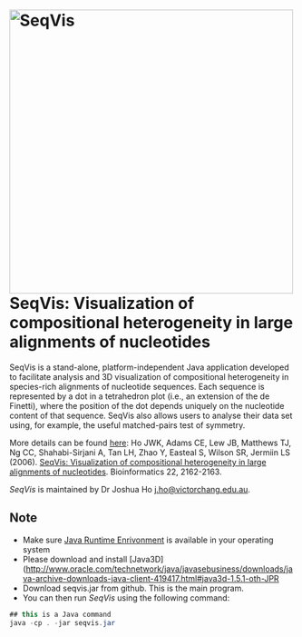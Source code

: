 
<!-- README.md is generated from README.Rmd. Please edit that file -->
<a href="url"><img src="http://bioinformatics.victorchang.edu.au/seqvis/images/snap1.png" align="left" width="500" alt="SeqVis"></a>
<br>
<br>
=============================================================================================================================================
SeqVis: Visualization of compositional heterogeneity in large alignments of nucleotides
==========================================================

SeqVis is a stand-alone, platform-independent Java application developed to facilitate analysis and 3D visualization of compositional heterogeneity in species-rich alignments of nucleotide sequences. Each sequence is represented by a dot in a tetrahedron plot (i.e., an extension of the de Finetti), where the position of the dot depends uniquely on the nucleotide content of that sequence. SeqVis also allows users to analyse their data set using, for example, the useful matched-pairs test of symmetry.

More details can be found [here](http://bioinformatics.victorchang.edu.au/seqvis/): Ho JWK, Adams CE, Lew JB, Matthews TJ, Ng CC, Shahabi-Sirjani A, Tan LH, Zhao Y, Easteal S, Wilson SR, Jermiin LS (2006). [SeqVis: Visualization of compositional heterogeneity in large alignments of nucleotides](https://academic.oup.com/bioinformatics/article/22/17/2162/273417). Bioinformatics 22, 2162-2163.

*SeqVis* is maintained by Dr Joshua Ho <j.ho@victorchang.edu.au>.

Note
---------------

- Make sure [Java Runtime Enrivonment](https://java.com/en/download/) is available in your operating system 
- Please download and install [Java3D](http://www.oracle.com/technetwork/java/javasebusiness/downloads/java-archive-downloads-java-client-419417.html#java3d-1.5.1-oth-JPR
- Download seqvis.jar from github. This is the main program. 
- You can then run *SeqVis* using the following command:

``` Java
## this is a Java command
java -cp . -jar seqvis.jar
```
